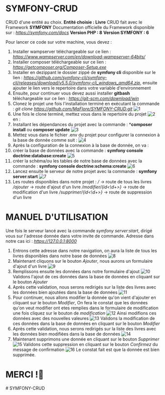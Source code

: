 # SYMFONY-CRUD
CRUD d'une entité au choix. **Entité choisie : Livre**
CRUD fait avec le Framework **SYMFONY**
Documentation officielle du Framework disponible sur : *https://symfony.com/docs*
**Version PHP : 8**
**Version SYMFONY : 6**

Pour lancer ce code sur votre machine, vous devez :
1. Installer wampserver téléchargeable sur ce lien : *https://www.wampserver.com/en/download-wampserver-64bits/*
2. Installer composer téléchargeable sur ce lien : *https://getcomposer.org/Composer-Setup.exe*
3. Installer en dezippant le dossier zippé de **symfony cli** disponible sur le lien : *https://github.com/symfony-cli/symfony-cli/releases/download/v5.5.0/symfony-cli_windows_amd64.zip*, ensuite ajouter le lien vers le repertoire dans votre variable d'environnement
4. Ensuite, pour continuer vous devez aussi installer **gitbash** téléchargeable sur ce lien : *https://git-scm.com/download/win*
5. Clonez le projet une fois l'installation terminé en exécutant la commande : 
*git clone https://github.com/MaFlore/SYMFONY-CRUD.git* ![1](https://github.com/MaFlore/SYMFONY-CRUD/blob/main/git-clone.png)
6. Une fois le clone terminé, mettez vous dans le repertoire du projet ![2](https://github.com/MaFlore/SYMFONY-CRUD/blob/main/repertoire-symfony-crud.png) en :
7. Installant les dépendances du projet avec la commande : ***composer install** ou **composer update** ![3](https://github.com/MaFlore/SYMFONY-CRUD/blob/main/composer-install.png)
8. Mettez vous dans le fichier .env du projet pour configurer la connexion à la base de donnée comme suit : ![4](https://github.com/MaFlore/SYMFONY-CRUD/blob/main/env.png)
9. Après la configuration de la connexion à la base de donnée, on va :
10. créer la base de données avec la commande : **symfony console doctrine:database:create** ![5](https://github.com/MaFlore/SYMFONY-CRUD/blob/main/generate-database.png)
11. créer la schéma/ou les tables de notre base de données avec la commande : **symfony console doctrine:schema:create** ![6](https://github.com/MaFlore/SYMFONY-CRUD/blob/main/generate-table.png)
12. Lancez ensuite le serveur de notre projet avec la commande : **symfony server:start** ![7](https://github.com/MaFlore/SYMFONY-CRUD/blob/main/launch-server.png)
13. Les routes disponibles dans notre projet : 
    */* -> route de tous les livres
    */ajouter* -> route d'ajout d'un livre
    */modifier/{id<\d+>}* -> route de modification d'un livre
    */supprimer/{id<\d+>}* -> route de suppression d'un livre

# MANUEL D'UTILISATION

Une fois le serveur lancé avec la commande *symfony server:start*, dirigé vous sur l'adresse donnée dans votre invite de commande.
Adresse dans notre cas ici : *https://127.0.0.1:8000*
1. Entrons cette adresse dans notre navigation, on aura la liste de tous les livres disponibles dans notre base de données
![8](https://github.com/MaFlore/SYMFONY-CRUD/blob/main/livres.png)
2. Maintenant cliquons sur le bouton *Ajouter*, nous aurons un formulaire d'ajout d'un livre
![9](https://github.com/MaFlore/SYMFONY-CRUD/blob/main/ajouter.png)
3. Remplissons ensuite les données dans notre formulaire d'ajout
![10](https://github.com/MaFlore/SYMFONY-CRUD/blob/main/donnees-ajoutees.png)
Validons l'ajout de ces données dans la base de données en cliquant sur le bouton *Ajouter*
4. Après cette validation, nous serons redirigés sur la liste des livres avec les données bien ajoutées dans la base de données
![11](https://github.com/MaFlore/SYMFONY-CRUD/blob/main/livres-2.png)
5. Pour continuer, nous allons modifier la donnée qu'on vient d'ajouter en cliquant sur le bouton *Modifier*,
On fera le constat que les données qu'on veut modifier ont etes remplies dans le formulaire de modification une fois cliquez sur le bouton de *modification*
![12](https://github.com/MaFlore/SYMFONY-CRUD/blob/main/modifier-livre.png)
Ainsi modifions ces données avec des nouvelles valeures
![13](https://github.com/MaFlore/SYMFONY-CRUD/blob/main/modification.png)
Validons la modification de ces données dans la base de données en cliquant sur le bouton *Modifier*
6. Après cette validation, nous serons redirigés sur la liste des livres avec les données bien modifiées dans la base de données
![14](https://github.com/MaFlore/SYMFONY-CRUD/blob/main/livres-3.png)
7. Maintenant supprimons une donnée en cliquant sur le bouton *Supprimer*
![15](https://github.com/MaFlore/SYMFONY-CRUD/blob/main/suppression.png)
Validons cette suppression en cliquant sur le bouton *Confirmez* du message de confirmation
![16](https://github.com/MaFlore/SYMFONY-CRUD/blob/main/suppression-1.png)
Le constat fait est que la donnée est bien supprimée.

# MERCI !👊
#   S Y M F O N Y - C R U D  
 